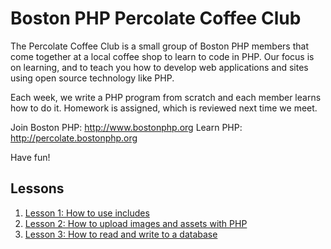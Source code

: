 # Boston PHP Percolate Coffee Club
The Percolate Coffee Club is a small group of Boston PHP members that come together at a local coffee shop to learn to code in PHP. Our focus is on learning, and to teach you how to develop web applications and sites using open source technology like PHP.

Each week, we write a PHP program from scratch and each member learns how to do it. Homework is assigned, which is reviewed next time we meet.

Join Boston PHP: http://www.bostonphp.org
Learn PHP: http://percolate.bostonphp.org

Have fun!

## Lessons
1. [Lesson 1: How to use includes](https://github.com/bostonphp/Boston-PHP-Percolate-Coffee-Club-Lessons/tree/master/chapter4)
2. [Lesson 2: How to upload images and assets with PHP](https://github.com/bostonphp/Boston-PHP-Percolate-Coffee-Club-Lessons/tree/master/form_data)
3. [Lesson 3: How to read and write to a database](https://github.com/bostonphp/Boston-PHP-Percolate-Coffee-Club-Lessons/tree/master/july%202%20lesson)